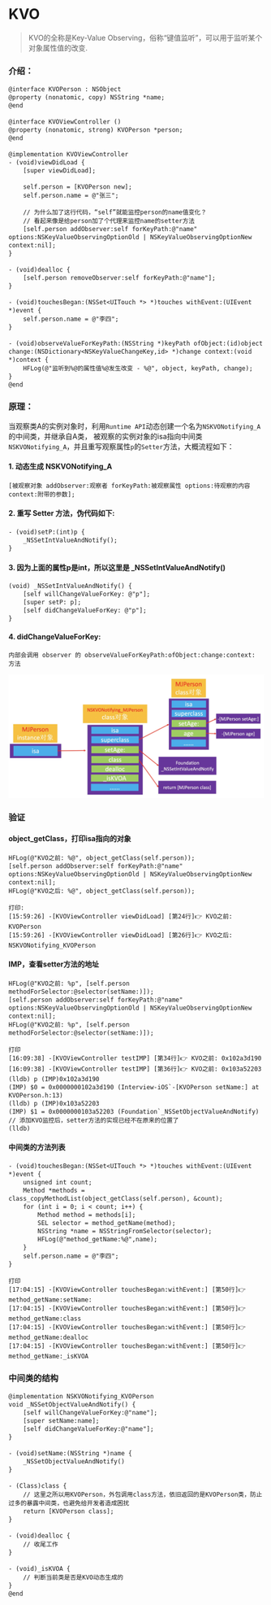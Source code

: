 # KVO

> KVO的全称是Key-Value Observing，俗称“键值监听”，可以用于监听某个对象属性值的改变.

### 介绍：
```objc
@interface KVOPerson : NSObject
@property (nonatomic, copy) NSString *name;
@end

@interface KVOViewController ()
@property (nonatomic, strong) KVOPerson *person;
@end

@implementation KVOViewController
- (void)viewDidLoad {
    [super viewDidLoad];
    
    self.person = [KVOPerson new];
    self.person.name = @"张三";
    
    // 为什么加了这行代码，“self”就能监控person的name值变化？
    // 看起来像是给person加了个代理来监控name的setter方法
    [self.person addObserver:self forKeyPath:@"name" options:NSKeyValueObservingOptionOld | NSKeyValueObservingOptionNew context:nil];
}

- (void)dealloc {
    [self.person removeObserver:self forKeyPath:@"name"];
}

- (void)touchesBegan:(NSSet<UITouch *> *)touches withEvent:(UIEvent *)event {
    self.person.name = @"李四";
}

- (void)observeValueForKeyPath:(NSString *)keyPath ofObject:(id)object change:(NSDictionary<NSKeyValueChangeKey,id> *)change context:(void *)context {
    HFLog(@"监听到%@的属性值%@发生改变 - %@", object, keyPath, change);
}
@end
```

### 原理：
当观察类A的实例对象时，利用`Runtime API`动态创建一个名为`NSKVONotifying_A`的中间类，并继承自A类，
被观察的实例对象的isa指向中间类`NSKVONotifying_A`，并且重写观察属性`p`的`Setter`方法，大概流程如下：

#### 1. 动态生成 NSKVONotifying_A
```
[被观察对象 addObserver:观察者 forKeyPath:被观察属性 options:待观察的内容 context:附带的参数];
```
#### 2. 重写 Setter 方法，伪代码如下:
```
- (void)setP:(int)p {
    _NSSetIntValueAndNotify();
}
```

#### 3. 因为上面的属性p是int，所以这里是 _NSSetIntValueAndNotify()
```
(void) _NSSetIntValueAndNotify() {
    [self willChangeValueForKey: @"p"];
    [super setP: p];
    [self didChangeValueForKey: @"p"];
}
```

#### 4. didChangeValueForKey: 
```
内部会调用 observer 的 observeValueForKeyPath:ofObject:change:context: 方法
```

![NSKVONotifying_A](https://github.com/HHeFFFeng/Interview-iOS/blob/main/docs/media/16457771865823.jpg)

### 验证
#### object_getClass，打印isa指向的对象
```objc
HFLog(@"KVO之前: %@", object_getClass(self.person));
[self.person addObserver:self forKeyPath:@"name" options:NSKeyValueObservingOptionOld | NSKeyValueObservingOptionNew context:nil];
HFLog(@"KVO之后: %@", object_getClass(self.person));

打印:
[15:59:26] -[KVOViewController viewDidLoad] [第24行]👉 KVO之前: KVOPerson
[15:59:26] -[KVOViewController viewDidLoad] [第26行]👉 KVO之后: NSKVONotifying_KVOPerson
```

#### IMP，查看setter方法的地址
```objc
HFLog(@"KVO之前: %p", [self.person methodForSelector:@selector(setName:)]);
[self.person addObserver:self forKeyPath:@"name" options:NSKeyValueObservingOptionOld | NSKeyValueObservingOptionNew context:nil];
HFLog(@"KVO之前: %p", [self.person methodForSelector:@selector(setName:)]);

打印
[16:09:38] -[KVOViewController testIMP] [第34行]👉 KVO之前: 0x102a3d190
[16:09:38] -[KVOViewController testIMP] [第36行]👉 KVO之前: 0x103a52203
(lldb) p (IMP)0x102a3d190
(IMP) $0 = 0x0000000102a3d190 (Interview-iOS`-[KVOPerson setName:] at KVOPerson.h:13)
(lldb) p (IMP)0x103a52203
(IMP) $1 = 0x0000000103a52203 (Foundation`_NSSetObjectValueAndNotify) // 添加KVO监控后，setter方法的实现已经不在原来的位置了
(lldb) 
```

#### 中间类的方法列表
```objc
- (void)touchesBegan:(NSSet<UITouch *> *)touches withEvent:(UIEvent *)event {
    unsigned int count;
    Method *methods = class_copyMethodList(object_getClass(self.person), &count);
    for (int i = 0; i < count; i++) {
        Method method = methods[i];
        SEL selector = method_getName(method);
        NSString *name = NSStringFromSelector(selector);
        HFLog(@"method_getName:%@",name);
    }
    self.person.name = @"李四";
}

打印
[17:04:15] -[KVOViewController touchesBegan:withEvent:] [第50行]👉 method_getName:setName:
[17:04:15] -[KVOViewController touchesBegan:withEvent:] [第50行]👉 method_getName:class
[17:04:15] -[KVOViewController touchesBegan:withEvent:] [第50行]👉 method_getName:dealloc
[17:04:15] -[KVOViewController touchesBegan:withEvent:] [第50行]👉 method_getName:_isKVOA
```

### 中间类的结构
```objc
@implementation NSKVONotifying_KVOPerson
void _NSSetObjectValueAndNotify() {
    [self willChangeValueForKey:@"name"];
    [super setName:name];
    [self didChangeValueForKey:@"name"];
}

- (void)setName:(NSString *)name {
    _NSSetObjectValueAndNotify()
}

- (Class)class {
    // 这里之所以用KVOPerson，外包调用class方法，依旧返回的是KVOPerson类，防止过多的暴露中间类，也避免给开发者造成困扰
    return [KVOPerson class];
}

- (void)dealloc {
    // 收尾工作
}

- (void)_isKVOA {
    // 判断当前类是否是KVO动态生成的
}
@end
```